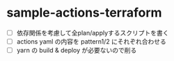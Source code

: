 # sample-actions-terraform

- [ ] 依存関係を考慮して全plan/applyするスクリプトを書く
- [ ] actions yaml の内容を pattern1/2 にそれぞれ合わせる
- [ ] yarn の build & deploy が必要ないので削る